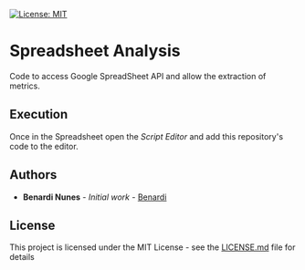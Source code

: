 [![License: MIT](https://img.shields.io/badge/License-MIT-yellow.svg)](https://opensource.org/licenses/MIT)

# Spreadsheet Analysis
Code to access Google SpreadSheet API and allow the extraction of metrics. 

## Execution

Once in the Spreadsheet open the *Script Editor* and add this repository's code to the editor.

## Authors

* **Benardi Nunes** - *Initial work* - [Benardi](https://github.com/Benardi)

## License

This project is licensed under the MIT License - see the [LICENSE.md](LICENSE.md) file for details
